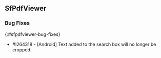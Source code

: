 ## SfPdfViewer

### Bug Fixes
{:#sfpdfviewer-bug-fixes}

* \#I264318 - [Android] Text added to the search box will no longer be cropped. 